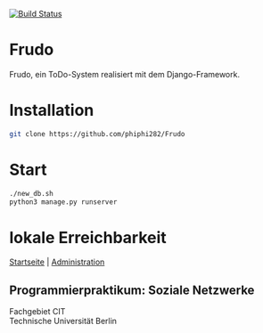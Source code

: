 [![Build Status](https://travis-ci.org/phiphi282/Frudo.svg?branch=master)](https://travis-ci.org/phiphi282/Frudo)

# Frudo
Frudo, ein ToDo-System realisiert mit dem Django-Framework.

# Installation
```sh
git clone https://github.com/phiphi282/Frudo
```

# Start
```sh
./new_db.sh
python3 manage.py runserver
```

# lokale Erreichbarkeit
[Startseite](http://localhost:8000/) | [Administration](http://localhost:8000/admin/)


## Programmierpraktikum: Soziale Netzwerke
Fachgebiet CIT<br />
Technische Universität Berlin
